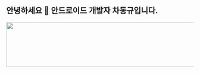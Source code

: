 ## 안녕하세요 👋 안드로이드 개발자 차동규입니다. 

<a href="https://github.com/devxb/gitanimals">
  <img src="https://render.gitanimals.org/lines/{lnlp0}?pet-id=1" width="1000" height="120"/>
</a>
<!--
**lnlp0/lnlp0** is a ✨ _special_ ✨ repository because its `README.md` (this file) appears on your GitHub profile.

Here are some ideas to get you started:

- 🔭 I’m currently working on ...
- 🌱 I’m currently learning ...
- 👯 I’m looking to collaborate on ...
- 🤔 I’m looking for help with ...
- 💬 Ask me about ...
- 📫 How to reach me: ...
- 😄 Pronouns: ...
- ⚡ Fun fact: ...
-->
